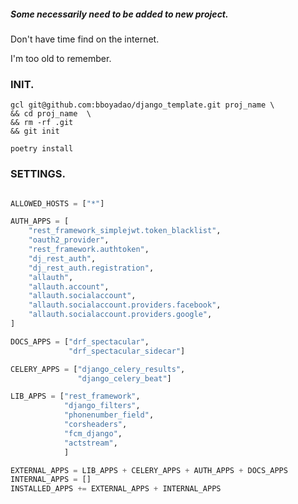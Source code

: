 ##### Some necessarily need to be added to new project. 

Don't have time find on the internet.

I'm too old to remember.

### INIT.

```shell
gcl git@github.com:bboyadao/django_template.git proj_name \ 
&& cd proj_name  \
&& rm -rf .git
&& git init

poetry install
```
### SETTINGS.
```python

ALLOWED_HOSTS = ["*"]

AUTH_APPS = [
    "rest_framework_simplejwt.token_blacklist",
    "oauth2_provider",
    "rest_framework.authtoken",
    "dj_rest_auth",
    "dj_rest_auth.registration",
    "allauth",
    "allauth.account",
    "allauth.socialaccount",
    "allauth.socialaccount.providers.facebook",
    "allauth.socialaccount.providers.google",
]

DOCS_APPS = ["drf_spectacular",
             "drf_spectacular_sidecar"]

CELERY_APPS = ["django_celery_results",
               "django_celery_beat"]

LIB_APPS = ["rest_framework",
            "django_filters",
            "phonenumber_field",
            "corsheaders",
            "fcm_django",
            "actstream",
            ]

EXTERNAL_APPS = LIB_APPS + CELERY_APPS + AUTH_APPS + DOCS_APPS
INTERNAL_APPS = []
INSTALLED_APPS += EXTERNAL_APPS + INTERNAL_APPS
```